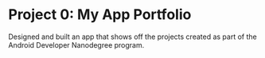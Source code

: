 # Project 0: My App Portfolio
 Designed and built an app that shows off the projects created as part of the Android Developer Nanodegree program.
